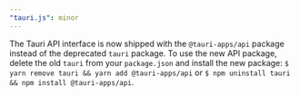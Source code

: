 ```yaml
---
"tauri.js": minor
---
```


The Tauri API interface is now shipped with the `@tauri-apps/api` package instead of the deprecated `tauri` package.
To use the new API package, delete the old `tauri` from your `package.json` and install the new package:
`$ yarn remove tauri && yarn add @tauri-apps/api` or `$ npm uninstall tauri && npm install @tauri-apps/api`.
